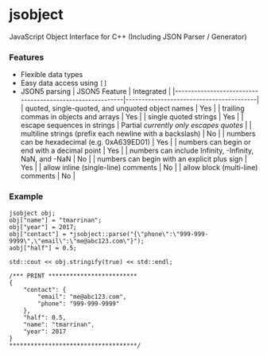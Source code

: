 # jsobject
JavaScript Object Interface for C++ (Including JSON Parser / Generator)

### Features
* Flexible data types
* Easy data access using `[]`
* JSON5 parsing
| JSON5 Feature                                            | Integrated                              |
|----------------------------------------------------------|-----------------------------------------|
| quoted, single-quoted, and unquoted object names         | Yes                                     |
| trailing commas in objects and arrays                    | Yes                                     |
| single quoted strings                                    | Yes                                     |
| escape sequences in strings                              | Partial *currently only escapes quotes* |
| multiline strings (prefix each newline with a backslash) | No                                      |
| numbers can be hexadecimal (e.g. 0xA639ED01)             | Yes                                     |
| numbers can begin or end with a decimal point            | Yes                                     |
| numbers can include Infinity, -Infinity, NaN, and -NaN   | No                                      |
| numbers can begin with an explicit plus sign             | Yes                                     |
| allow inline (single-line) comments                      | No                                      |
| allow block (multi-line) comments                        | No                                      |

### Example
```
jsobject obj;
obj["name"] = "tmarrinan";
obj["year"] = 2017;
obj["contact"] = *jsobject::parse("{\"phone\":\"999-999-9999\",\"email\":\"me@abc123.com\"}");
aobj["half"] = 0.5;

std::cout << obj.stringify(true) << std::endl;

/*** PRINT *************************
{
    "contact": {
        "email": "me@abc123.com",
        "phone": "999-999-9999"
    },
    "half": 0.5,
    "name": "tmarrinan",
    "year": 2017
}
************************************/
```
